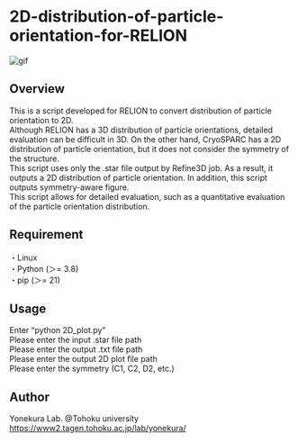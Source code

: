 # 2D-distribution-of-particle-orientation-for-RELION
![gif](https://github.com/user-attachments/assets/72abcff6-6c43-4e06-9bab-05b977989f94)

## Overview
This is a script developed for RELION to convert distribution of particle orientation to 2D. <br>
Although RELION has a 3D distribution of particle orientations, detailed evaluation can be difficult in 3D. On the other hand, CryoSPARC has a 2D distribution of particle orientation, but it does not consider the symmetry of the structure.<br>
This script uses only the .star file output by Refine3D job. As a result, it outputs a 2D distribution of particle orientation. In addition, this script outputs symmetry-aware figure.<br>
This script allows for detailed evaluation, such as a quantitative evaluation of the particle orientation distribution.<br>

## Requirement
・Linux<br>
・Python (＞= 3.8)<br>
・pip (＞= 21) <br>

## Usage
Enter “python 2D_plot.py”<br>
Please enter the input .star file path<br>
Please enter the output .txt file path<br>
Please enter the output 2D plot file path<br>
Please enter the symmetry (C1, C2, D2, etc.)<br>

## Author
Yonekura Lab. @Tohoku university<br>
https://www2.tagen.tohoku.ac.jp/lab/yonekura/<br>
